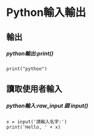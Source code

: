 # Python輸入輸出
## 輸出
##### python輸出:print()
```
print("python")
```
## 讀取使用者輸入
##### python輸入:raw_input 跟 input()          
```
x = input('請輸入名字:')
print('Hello, ' + x)
```
